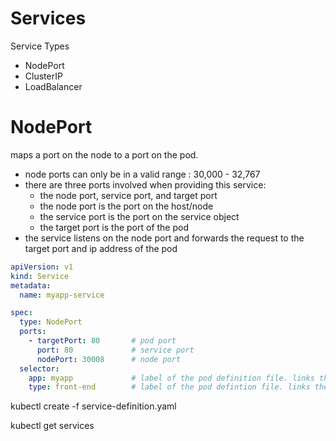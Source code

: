 # Services

Service Types
- NodePort
- ClusterIP
- LoadBalancer


# NodePort

maps a port on the node to a port on the pod.
- node ports can only be in a valid range : 30,000 - 32,767
- there are three ports involved when providing this service:
  - the node port, service port, and target port
  - the node port is the port on the host/node
  - the service port is the port on the service object
  - the target port is the port of the pod
- the service listens on the node port and forwards the request to the target port and ip address of the pod


```yaml
apiVersion: v1
kind: Service
metadata:
  name: myapp-service

spec:
  type: NodePort
  ports:
    - targetPort: 80       # pod port       
      port: 80             # service port
      nodePort: 30008      # node port
  selector:
    app: myapp             # label of the pod definition file. links the service to the pod
    type: front-end        # label of the pod defintion file. links the service to the pod
```

kubectl create -f service-definition.yaml

kubectl get services

